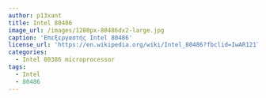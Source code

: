 ```yaml
---
author: p13xant
title: Intel 80486
image_url: /images/1280px-80486dx2-large.jpg
caption: 'Επεξεργαστής Intel 80486'
license_url: 'https://en.wikipedia.org/wiki/Intel_80486?fbclid=IwAR121TOj5bMR9bNujAsmCTTMR1ceE64vA0pTN6Ngq3DPlbKMUsqC400Kaq8'
categories:
  - Intel 80386 microprocessor
tags:
  - Intel
  - 80486
---
```

